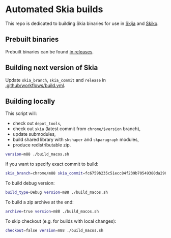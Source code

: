 # Automated Skia builds

This repo is dedicated to building Skia binaries for use in [Skija](https://github.com/JetBrains/skija) and [Skiko](https://github.com/JetBrains/skiko).

## Prebuilt binaries

Prebuilt binaries can be found [in releases](https://github.com/JetBrains/skia-build/releases).

## Building next version of Skia

Update `skia_branch`, `skia_commit` and `release` in [.github/workflows/build.yml](https://github.com/JetBrains/skia-build/blob/master/.github/workflows/build.yml).

## Building locally

This script will:

- check out `depot_tools`,
- check out `skia` (latest commit from `chrome/$version` branch),
- update submodules,
- build shared library with `skshaper` and `skparagraph` modules,
- produce redistributable zip.

```sh
version=m88 ./build_macos.sh
```

If you want to specify exact commit to build:

```sh
skia_branch=chrome/m88 skia_commit=fc6759b235c51ecc84f239b70549380da290d6e9 release=m88-fc6759b235 ./build_macos.sh
```

To build debug version:

```sh
build_type=Debug version=m88 ./build_macos.sh
```

To build a zip archive at the end:

```sh
archive=true version=m88 ./build_macos.sh
```

To skip checkout (e.g. for builds with local changes):

```sh
checkout=false version=m88 ./build_macos.sh
```
